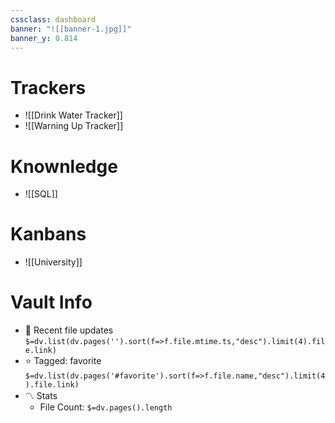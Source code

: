 ```yaml
---
cssclass: dashboard
banner: "![[banner-1.jpg]]"
banner_y: 0.814
---
```


# Trackers

- ![[Drink Water Tracker]]
- ![[Warning Up Tracker]]

# Knownledge

- ![[SQL]]

# Kanbans

- ![[University]]

# Vault Info
- 📂 Recent file updates
 `$=dv.list(dv.pages('').sort(f=>f.file.mtime.ts,"desc").limit(4).file.link)`
- ⭐ Tagged:  favorite 
 `$=dv.list(dv.pages('#favorite').sort(f=>f.file.name,"desc").limit(4).file.link)`
- 〽️ Stats
	-  File Count: `$=dv.pages().length`